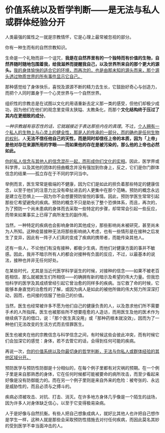 # 价值系统以及哲学判断——是无法与私人或群体经验分开

人类最强的属性之一就是宗教情怀，它是心理上最常被忽视的部分。

你有一种生而有的自然宗教知识。

生命是一个礼物而非一个诅咒，**我是在自然界里有的一个独特而有价值的生物，自然界随时随地包围着我，给我滋养而提醒我自己，以及世界所来自的那个更大的源头。**<u>我的身体愉快的适合它的环境，而再次的，也是由那未知的源头而来，那个源头透过物质世界的所有事件显示它自己。</u>

那种感觉给了身体快乐，喜悦及源源不断的精力去生长，它鼓励好奇心与创造力，而把个人同时置身于一个心灵世界与一个自然世界。

组织性的宗教总是在试图以文化的用语重新去定义那一类的感受，但他们却极少成功，因为他们在他们的观念里变得太狭隘、太教条化，而那个**文化结构终于压过了其内在更细致的成分**。

*一种宗教越有容忍性的话，它就越接近于表达那些内在的真理*。不过，<u>个人拥有一个私人的生物上与心灵上的健全性，那是人的传承的一部分，而的确也是任何生物的权利</u>。人**无法不信任他自己的天性，而是同时却信任上帝的本质，因为「上帝」是他对存在来源所用的字眼——而如果他的存在是被污染的，那么他的上帝也必然如此。**

<u>你的私人信念与其他人的信念混在一起，而形成你们文化的实相</u>。因此，医学界或科学界，以及其他的团体的扭曲概念并没有强加到你身上，反之，它们是你门群体信念的结果——孤立存在于不同的学问当中。

举例而言，医生常常是极端的不健康，因为它们是如此的担负着那些特定的健康信念，以至于他们的注意力比没有牵扯进去的人更集中在那个范畴。预防的概念永远是建立在恐惧上——因为你不会想要预防愉悦的事情。因此，预防学医生常常引起那些它希望避免的疾病。预防的概念不只是助长了整个恐惧体系，而且，再次的，为了预防一个尚未患病的身体而去采取一些特定的步骤，却常常会引起一些反应，而带来如果事实上已得了病所发生的副作用。

当然，一种特定的疾病也会影响身体的其他成分，那些影响尚未被研究，甚至尚未为人所知。这种疫苗接种无法将那些影响纳入考虑，也有一些情形是在接种之后发生了变异，因此有一阵子人们真的变成了疾病的携带者，而能传染其他人。

还有一些人，不论他们有没有接种，都极少生病，而他们对健康方面的事并不敏感。因此，我并不暗示所有人的都会对接种有负面的反应，不过，以最基本的说法，接种也并非无任何好处。

在某些时代，尤其是当近代医学科学诞生的时候，对接种的信念——如果不被老百姓相信，那么就被医生们所相信——的确拥有新的暗示及希望的伟大力量。但我恐怕科学的医学及其成绩曾经引起它曾治愈的同样多的疾病。当它救了命的时候，它能够本身直觉的治愈性的了解，或因为病人是如此的被他所做的伟大努力所深深打动，因而，也间接的信服了他自己的价值。

当然，医生也经常被许多不愿为他们自己的健康负责的人，以及恳求他们所不需要手术的人所指挥。医生也被那些所不想要痊愈的人造访，而用医生及他的医术作为继续病下去的借口，说：「那个医生真没用」或「那种药根本就没效」，因而为了一种他们无法改变的生活方式而去怪罪医生。

医生也被夹在他的宗教信念与科学信念之间，有时候这些会彼此冲突，而有时候它们会加深它的感觉：身体，若不去管它的话，会得到任何可能的疾病。

再说一次，<u>你的价值系统以及你最切身的哲学判断，无法与你私人或群体经验的其他区域分开。</u>

预防医学与预防性防御是十分相似的，在每个例子里都有对灾祸的预期。在一个例子里是来自那熟悉的身体，它在任何时候都可能被要命的病所攻击，而至少看起来好像是没有防御能力的。而在另一个例子里则是来自外来的危险：被夸张的、永远是威胁性的，而且必须与之搏斗的。

疾病必须被攻击、对抗、打击、消灭。在许多地方身体几乎像是一个陌生的战场，因为许多人对身体缺乏信心，以至于它变得极易染病。

人于是好像与自然抗衡。有些人把自己想象成病人，就好比其他人也许把自己想作是学生一样，这种人就是那些会采取预防性措施去对付任何疾病，而因此莫名其妙的受到医学不幸当面冲击的人。